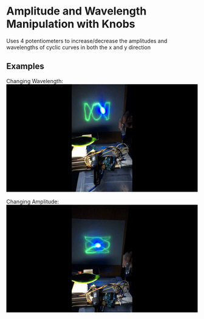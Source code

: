 # Amplitude and Wavelength Manipulation with Knobs
Uses 4 potentiometers to increase/decrease the amplitudes and wavelengths of cyclic curves in both the x and y direction

## Examples
Changing Wavelength:
![example1](../videos/ampWaveDemo1.gif)

Changing Amplitude:
![example2](../videos/ampWaveDemo2.gif)

